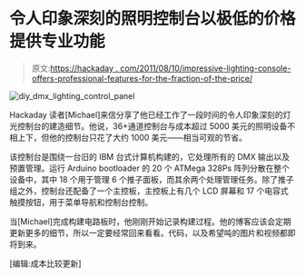 # 令人印象深刻的照明控制台以极低的价格提供专业功能

> 原文:[https://hackaday . com/2011/08/10/impressive-lighting-console-offers-professional-features-for-the-fraction-of-the-price/](https://hackaday.com/2011/08/10/impressive-lighting-console-offers-professional-features-for-a-fraction-of-the-price/)

![diy_dmx_lighting_control_panel](../Images/b29b0394f869d7b45011ad194135234c.png "diy_dmx_lighting_control_panel")

Hackaday 读者[Michael]来信分享了他已经工作了一段时间的令人印象深刻的灯光控制台的建造细节。他说，36+通道控制台与成本超过 5000 美元的照明设备不相上下，但他的控制台只花了大约 1000 美元——相当可观的节省。

该控制台是围绕一台旧的 IBM 台式计算机构建的，它处理所有的 DMX 输出以及预置管理。运行 Arduino bootloader 的 20 个 ATMega 328Ps 阵列分散在整个设备中，其中 18 个用于管理 6 个推子面板，而其余两个处理管理任务。除了推子组之外，控制台还配备了一个主控板，主控板上有几个 LCD 屏幕和 17 个电容式触摸按钮，用于菜单导航和控制台控制。

当[Michael]完成构建电路板时，他刚刚开始记录构建过程。他的博客应该会定期更新更多的细节，所以一定要经常回来看看。代码，以及希望吨的图片和视频都即将到来。

[编辑:成本比较更新]